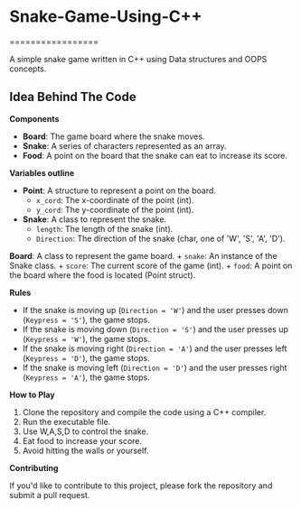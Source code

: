 # Snake-Game-Using-C++

=================

A simple snake game written in C++ using Data structures and OOPS concepts.

## Idea Behind The Code

**Components**

* **Board**: The game board where the snake moves.
* **Snake**: A series of characters represented as an array.
* **Food**: A point on the board that the snake can eat to increase its score.

**Variables outline**

* **Point**: A structure to represent a point on the board.
	+ `x_cord`: The x-coordinate of the point (int).
	+ `y_cord`: The y-coordinate of the point (int).
* **Snake**: A class to represent the snake.
	+ `length`: The length of the snake (int).
	+ `Direction`: The direction of the snake (char, one of 'W', 'S', 'A', 'D').

**Board**: A class to represent the game board.
	+ `snake`: An instance of the Snake class.
	+ `score`: The current score of the game (int).
	+ `food`: A point on the board where the food is located (Point struct).

**Rules**

* If the snake is moving up (`Direction = 'W'`) and the user presses down (`Keypress = 'S'`), the game stops.
* If the snake is moving down (`Direction = 'S'`) and the user presses up (`Keypress = 'W'`), the game stops.
* If the snake is moving right (`Direction = 'A'`) and the user presses left (`Keypress = 'D'`), the game stops.
* If the snake is moving left (`Direction = 'D'`) and the user presses right (`Keypress = 'A'`), the game stops.


**How to Play**

1. Clone the repository and compile the code using a C++ compiler.
2. Run the executable file.
3. Use W,A,S,D to control the snake.
4. Eat food to increase your score.
5. Avoid hitting the walls or yourself.

**Contributing**

If you'd like to contribute to this project, please fork the repository and submit a pull request.

